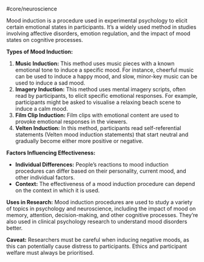 #core/neuroscience

Mood induction is a procedure used in experimental psychology to elicit certain emotional states in participants. It’s a widely used method in studies involving affective disorders, emotion regulation, and the impact of mood states on cognitive processes.

**Types of Mood Induction:**

1. **Music Induction:** This method uses music pieces with a known emotional tone to induce a specific mood. For instance, cheerful music can be used to induce a happy mood, and slow, minor-key music can be used to induce a sad mood.
2. **Imagery Induction:** This method uses mental imagery scripts, often read by participants, to elicit specific emotional responses. For example, participants might be asked to visualise a relaxing beach scene to induce a calm mood.
3. **Film Clip Induction:** Film clips with emotional content are used to provoke emotional responses in the viewers.
4. **Velten Induction:** In this method, participants read self-referential statements (Velten mood induction statements) that start neutral and gradually become either more positive or negative.

**Factors Influencing Effectiveness:**
- **Individual Differences:** People’s reactions to mood induction procedures can differ based on their personality, current mood, and other individual factors.
- **Context:** The effectiveness of a mood induction procedure can depend on the context in which it is used.

**Uses in Research:**
Mood induction procedures are used to study a variety of topics in psychology and neuroscience, including the impact of mood on memory, attention, decision-making, and other cognitive processes. They’re also used in clinical psychology research to understand mood disorders better.

**Caveat:**
Researchers must be careful when inducing negative moods, as this can potentially cause distress to participants. Ethics and participant welfare must always be prioritised.
